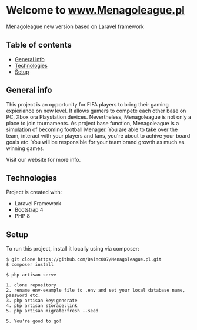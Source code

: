 # Welcome to www.Menagoleague.pl
Menagoleague new version based on Laravel framework

## Table of contents
* [General info](#general-info)
* [Technologies](#technologies)
* [Setup](#setup)

## General info
This project is an opportunity for FIFA players to bring their gaming expieriance on new level.
It allows gamers to compete each other base on PC, Xbox ora Playstation devices.
Nevertheless, Menagoleague is not only a place to join tournaments. As project base function,
Menagoleague is a simulation of becoming football Menager. You are able to take over the team,
interact with your players and fans, you're about to achive your board goals etc.
You will be responsible for your team brand growth as much as winning games.

Visit our website for more info.
	
## Technologies
Project is created with:
* Laravel Framework
* Bootstrap 4
* PHP 8
	
## Setup
To run this project, install it locally using via composer:

```
$ git clone https://github.com/Dainc007/Menagoleague.pl.git
$ composer install

$ php artisan serve

1. clone repository
2. rename env-example file to .env and set your local database name, password etc.
3. php artisan key:generate
4. php artisan storage:link
5. php artisan migrate:fresh --seed

5. You're good to go!

```


